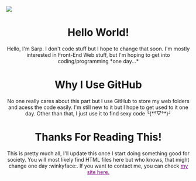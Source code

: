 <img src="https://pbs.twimg.com/profile_banners/1012308079986147329/1597907253/1500x500">
<h1 align="center">Hello World!</h1>
<p align="center">Hello, I'm Sarp. I don't code stuff but I hope to change that soon. I'm mostly interested in Front-End Web stuff, but I'm hoping to get into coding/programming *one day...*</p>

<h1 align="center">Why I Use GitHub</h1>
<p align="center"> No one really cares about this part but I use GitHub to store my web folders and acess the code easily. I'm still new to it but I hope to get used to it one day.
Other than that, I just use it to find sexy code ╰(*°▽°*)╯ </p>

<h1 align="center"> Thanks For Reading This!</h1>
<p align="center"> This is pretty much all, I'll update this once I start doing something good for society. You will most likely find HTML files here but who knows, that might change one day :winkyface:. If you want to contact me, you can check <a style="color: purple;" href="https://s6rp.github.io/-/">my site here.</a>


